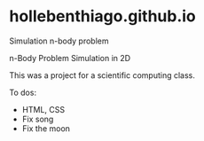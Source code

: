 # hollebenthiago.github.io
Simulation n-body problem

n-Body Problem Simulation in 2D 

This was a project for a scientific computing class.

To dos:
 - HTML, CSS
 - Fix song
 - Fix the moon
 
